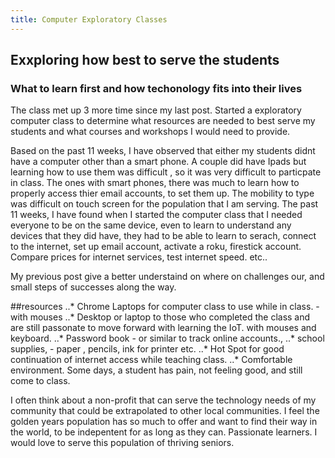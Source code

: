 ```yaml
---
title: Computer Exploratory Classes
---
```


## Exxploring how best to serve the students
### What to learn first and how techonology fits into their lives

The class met up 3 more time since my last post.  Started a exploratory computer class to determine
what resources are needed to best serve my students and what courses and workshops I would need to 
provide. 

Based on the past 11 weeks, I have observed that either my students didnt have a computer other than a 
smart phone.  A couple did have Ipads but learning how to use them was difficult , so it was very difficult
to particpate in class. The ones with smart phones, there was much to learn how to properly access thier email
accounts, to set them up.  The mobility to type was difficult on touch screen for the population that I am serving.
The past 11 weeks, I have found when I started the computer class that I needed everyone to be on the same device, even
to learn to understand any devices that they did have, they had to be able to learn to serach, connect to the internet, set 
up email account, activate a roku, firestick account.  Compare prices for internet services, test internet speed.  etc.. 

My previous post give a better understaind on where on challenges our, and small steps of successes along the way. 

##resources
 ..* Chrome Laptops for computer class to use while in class.   - with mouses
 ..* Desktop or laptop to those who completed the class and are still passonate to move forward with learning the IoT. with mouses and keyboard.
 ..* Password book - or similar to track online accounts.,
 ..* school supplies, - paper , pencils, ink for printer etc.
 ..* Hot Spot for good continuation of internet access while teaching class.
 ..* Comfortable environment. Some days, a student has pain, not feeling good, and still come to class.  
 
 I often think about a non-profit that can serve the technology needs of my community that could be
 extrapolated to other local communities.  I feel the golden years population has so much to offer and want to 
 find their way in the world, to be indepentent for as long as they can.  Passionate learners.  I would love to
 serve this population of thriving seniors. 
 
 
 
